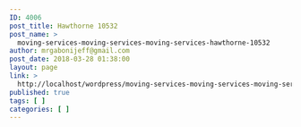 ```yaml
---
ID: 4006
post_title: Hawthorne 10532
post_name: >
  moving-services-moving-services-moving-services-hawthorne-10532
author: mrgabonijeff@gmail.com
post_date: 2018-03-28 01:38:00
layout: page
link: >
  http://localhost/wordpress/moving-services-moving-services-moving-services-hawthorne-10532/
published: true
tags: [ ]
categories: [ ]
---
```

